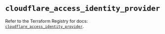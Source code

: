 # `cloudflare_access_identity_provider`

Refer to the Terraform Registry for docs: [`cloudflare_access_identity_provider`](https://registry.terraform.io/providers/cloudflare/cloudflare/4.36.0/docs/resources/access_identity_provider).
